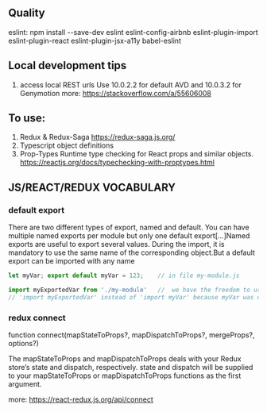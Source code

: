 

## Quality
eslint:
npm install --save-dev eslint eslint-config-airbnb eslint-plugin-import eslint-plugin-react eslint-plugin-jsx-a11y babel-eslint



## Local development tips
1. access local REST urls
   Use 10.0.2.2 for default AVD and 10.0.3.2 for Genymotion
   more: https://stackoverflow.com/a/55606008


## To use:
1. Redux & Redux-Saga
https://redux-saga.js.org/
2. Typescript object definitions
3. Prop-Types
   Runtime type checking for React props and similar objects.
   https://reactjs.org/docs/typechecking-with-proptypes.html



## JS/REACT/REDUX VOCABULARY
### default export
There are two different types of export, named and default. You can have multiple
named exports per module but only one default export[...]Named exports are useful
to export several values. During the import, it is mandatory to use the same name
of the corresponding object.But a default export can be imported with any name

```js
let myVar; export default myVar = 123;    // in file my-module.js

import myExportedVar from './my-module'   //  we have the freedom to use
// 'import myExportedVar' instead of 'import myVar' because myVar was defined as default export
```

### redux connect
function connect(mapStateToProps?, mapDispatchToProps?, mergeProps?, options?)

The mapStateToProps and mapDispatchToProps deals with your Redux store’s state
and dispatch, respectively. state and dispatch will be supplied to your
mapStateToProps or mapDispatchToProps functions as the first argument.

more: https://react-redux.js.org/api/connect
